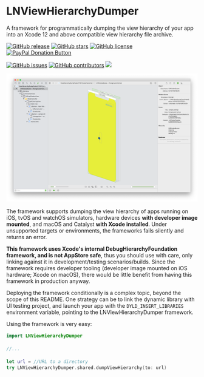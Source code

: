 # LNViewHierarchyDumper

A framework for programmatically dumping the view hierarchy of your app into an Xcode 12 and above compatible view hierarchy file archive.

[![GitHub release](https://img.shields.io/github/release/LeoNatan/LNViewHierarchyDumper.svg)](https://github.com/LeoNatan/LNViewHierarchyDumper/releases) [![GitHub stars](https://img.shields.io/github/stars/LeoNatan/LNViewHierarchyDumper.svg)](https://github.com/LeoNatan/LNViewHierarchyDumper/stargazers) [![GitHub license](https://img.shields.io/badge/license-MIT-blue.svg)](https://raw.githubusercontent.com/LeoNatan/LNViewHierarchyDumper/master/LICENSE) <span class="badge-paypal"><a href="https://www.paypal.com/cgi-bin/webscr?cmd=_s-xclick&hosted_button_id=BR68NJEJXGWL6" title="Donate to this project using PayPal"><img src="https://img.shields.io/badge/paypal-donate-yellow.svg?style=flat" alt="PayPal Donation Button" /></a></span>

[![GitHub issues](https://img.shields.io/github/issues-raw/LeoNatan/LNViewHierarchyDumper.svg)](https://github.com/LeoNatan/LNViewHierarchyDumper/issues) [![GitHub contributors](https://img.shields.io/github/contributors/LeoNatan/LNViewHierarchyDumper.svg)](https://github.com/LeoNatan/LNViewHierarchyDumper/graphs/contributors) ![](https://img.shields.io/badge/swift%20package%20manager-compatible-green)

<p align="center"><img src="Screenshot.png"/></p>

The framework supports dumping the view hierarchy of apps running on iOS, tvOS and watchOS simulators, hardware devices **with developer image mounted**, and macOS and Catalyst **with Xcode installed**. Under unsupported targets or environments, the frameworks fails silently and returns an error.

**This framework uses Xcode's internal DebugHierarchyFoundation framework, and is not AppStore safe**, thus you should use with care, only linking against it in development/testing scenarios/builds. Since the framework requires developer tooling (developer image mounted on iOS hardware; Xcode on macOS), there would be little benefit from having this framework in production anyway.

Deploying the framework conditionally is a complex topic, beyond the scope of this README. One strategy can be to link the dynamic library with UI testing project, and launch your app with the `DYLD_INSERT_LIBRARIES` environment variable, pointing to the LNViewHierarchyDumper framework.

Using the framework is very easy:

```swift
import LNViewHierarchyDumper

//...

let url = //URL to a directory
try LNViewHierarchyDumper.shared.dumpViewHierarchy(to: url)
```

